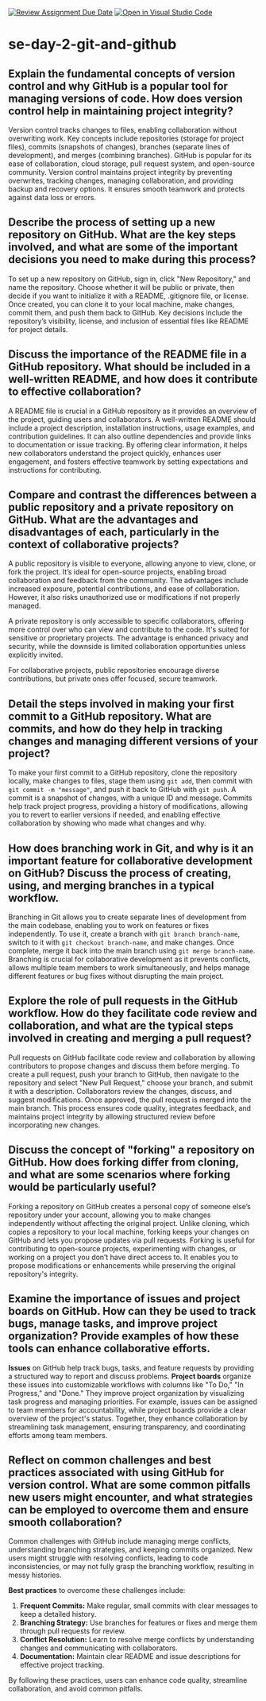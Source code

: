 [![Review Assignment Due Date](https://classroom.github.com/assets/deadline-readme-button-22041afd0340ce965d47ae6ef1cefeee28c7c493a6346c4f15d667ab976d596c.svg)](https://classroom.github.com/a/8wgCKhpZ)
[![Open in Visual Studio Code](https://classroom.github.com/assets/open-in-vscode-2e0aaae1b6195c2367325f4f02e2d04e9abb55f0b24a779b69b11b9e10269abc.svg)](https://classroom.github.com/online_ide?assignment_repo_id=16031978&assignment_repo_type=AssignmentRepo)
# se-day-2-git-and-github
## Explain the fundamental concepts of version control and why GitHub is a popular tool for managing versions of code. How does version control help in maintaining project integrity?
Version control tracks changes to files, enabling collaboration without overwriting work. Key concepts include repositories (storage for project files), commits (snapshots of changes), branches (separate lines of development), and merges (combining branches). GitHub is popular for its ease of collaboration, cloud storage, pull request system, and open-source community. Version control maintains project integrity by preventing overwrites, tracking changes, managing collaboration, and providing backup and recovery options. It ensures smooth teamwork and protects against data loss or errors.

## Describe the process of setting up a new repository on GitHub. What are the key steps involved, and what are some of the important decisions you need to make during this process?
To set up a new repository on GitHub, sign in, click "New Repository," and name the repository. Choose whether it will be public or private, then decide if you want to initialize it with a README, .gitignore file, or license. Once created, you can clone it to your local machine, make changes, commit them, and push them back to GitHub. Key decisions include the repository’s visibility, license, and inclusion of essential files like README for project details.

## Discuss the importance of the README file in a GitHub repository. What should be included in a well-written README, and how does it contribute to effective collaboration?
A README file is crucial in a GitHub repository as it provides an overview of the project, guiding users and collaborators. A well-written README should include a project description, installation instructions, usage examples, and contribution guidelines. It can also outline dependencies and provide links to documentation or issue tracking. By offering clear information, it helps new collaborators understand the project quickly, enhances user engagement, and fosters effective teamwork by setting expectations and instructions for contributing.

## Compare and contrast the differences between a public repository and a private repository on GitHub. What are the advantages and disadvantages of each, particularly in the context of collaborative projects?
A public repository is visible to everyone, allowing anyone to view, clone, or fork the project. It’s ideal for open-source projects, enabling broad collaboration and feedback from the community. The advantages include increased exposure, potential contributions, and ease of collaboration. However, it also risks unauthorized use or modifications if not properly managed.

A private repository is only accessible to specific collaborators, offering more control over who can view and contribute to the code. It's suited for sensitive or proprietary projects. The advantage is enhanced privacy and security, while the downside is limited collaboration opportunities unless explicitly invited.

For collaborative projects, public repositories encourage diverse contributions, but private ones offer focused, secure teamwork.

## Detail the steps involved in making your first commit to a GitHub repository. What are commits, and how do they help in tracking changes and managing different versions of your project?
To make your first commit to a GitHub repository, clone the repository locally, make changes to files, stage them using `git add`, then commit with `git commit -m "message"`, and push it back to GitHub with `git push`. A commit is a snapshot of changes, with a unique ID and message. Commits help track project progress, providing a history of modifications, allowing you to revert to earlier versions if needed, and enabling effective collaboration by showing who made what changes and why.

## How does branching work in Git, and why is it an important feature for collaborative development on GitHub? Discuss the process of creating, using, and merging branches in a typical workflow.
Branching in Git allows you to create separate lines of development from the main codebase, enabling you to work on features or fixes independently. To use it, create a branch with `git branch branch-name`, switch to it with `git checkout branch-name`, and make changes. Once complete, merge it back into the main branch using `git merge branch-name`. Branching is crucial for collaborative development as it prevents conflicts, allows multiple team members to work simultaneously, and helps manage different features or bug fixes without disrupting the main project.

## Explore the role of pull requests in the GitHub workflow. How do they facilitate code review and collaboration, and what are the typical steps involved in creating and merging a pull request?
Pull requests on GitHub facilitate code review and collaboration by allowing contributors to propose changes and discuss them before merging. To create a pull request, push your branch to GitHub, then navigate to the repository and select "New Pull Request," choose your branch, and submit it with a description. Collaborators review the changes, discuss, and suggest modifications. Once approved, the pull request is merged into the main branch. This process ensures code quality, integrates feedback, and maintains project integrity by allowing structured review before incorporating new changes.

## Discuss the concept of "forking" a repository on GitHub. How does forking differ from cloning, and what are some scenarios where forking would be particularly useful?
Forking a repository on GitHub creates a personal copy of someone else’s repository under your account, allowing you to make changes independently without affecting the original project. Unlike cloning, which copies a repository to your local machine, forking keeps your changes on GitHub and lets you propose updates via pull requests. Forking is useful for contributing to open-source projects, experimenting with changes, or working on a project you don’t have direct access to. It enables you to propose modifications or enhancements while preserving the original repository's integrity.

## Examine the importance of issues and project boards on GitHub. How can they be used to track bugs, manage tasks, and improve project organization? Provide examples of how these tools can enhance collaborative efforts.
**Issues** on GitHub help track bugs, tasks, and feature requests by providing a structured way to report and discuss problems. **Project boards** organize these issues into customizable workflows with columns like "To Do," "In Progress," and "Done." They improve project organization by visualizing task progress and managing priorities. For example, issues can be assigned to team members for accountability, while project boards provide a clear overview of the project's status. Together, they enhance collaboration by streamlining task management, ensuring transparency, and coordinating efforts among team members.

## Reflect on common challenges and best practices associated with using GitHub for version control. What are some common pitfalls new users might encounter, and what strategies can be employed to overcome them and ensure smooth collaboration?
Common challenges with GitHub include managing merge conflicts, understanding branching strategies, and keeping commits organized. New users might struggle with resolving conflicts, leading to code inconsistencies, or may not fully grasp the branching workflow, resulting in messy histories.

**Best practices** to overcome these challenges include:
1. **Frequent Commits:** Make regular, small commits with clear messages to keep a detailed history.
2. **Branching Strategy:** Use branches for features or fixes and merge them through pull requests for review.
3. **Conflict Resolution:** Learn to resolve merge conflicts by understanding changes and communicating with collaborators.
4. **Documentation:** Maintain clear README and issue descriptions for effective project tracking.

By following these practices, users can enhance code quality, streamline collaboration, and avoid common pitfalls.

